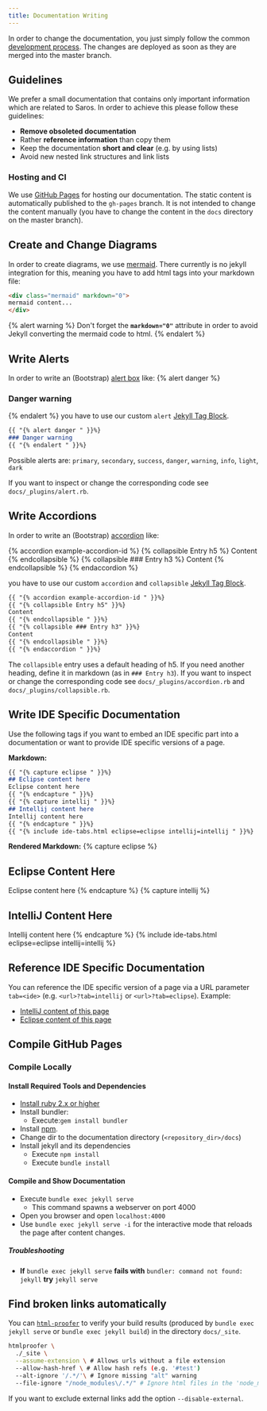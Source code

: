 ```yaml
---
title: Documentation Writing
---
```


In order to change the documentation, you just simply follow the common [development process](processes/development.md).
The changes are deployed as soon as they are merged into the master branch.

## Guidelines
We prefer a small documentation that contains only important information which are related to Saros. In order to achieve this
please follow these guidelines:
* **Remove obsoleted documentation**
* Rather **reference information** than copy them
* Keep the documentation **short and clear** (e.g. by using lists)
* Avoid new nested link structures and link lists

### Hosting and CI

We use [GitHub Pages](https://pages.github.com/) for hosting our documentation.
The static content is automatically published to the `gh-pages` branch. It is not
intended to change the content manually (you have to change the content in the `docs`
directory on the master branch).

## Create and Change Diagrams
In order to create diagrams, we use [mermaid](https://mermaid-js.github.io/mermaid/#/).
There currently is no jekyll integration for this, meaning you have to add html tags into your
markdown file:
```markdown
<div class="mermaid" markdown="0">
mermaid content...
</div>
```

{% alert warning %}
Don't forget the **`markdown="0"`** attribute in order to avoid Jekyll converting the mermaid code to html.
{% endalert %}

## Write Alerts

In order to write an (Bootstrap) [alert box](https://getbootstrap.com/docs/4.0/components/alerts/)  like:
{% alert danger %}
### Danger warning
{% endalert %}
you have to use our custom `alert` [Jekyll Tag Block](https://jekyllrb.com/docs/plugins/tags/#tag-blocks).
```markdown
{{ "{% alert danger " }}%}
### Danger warning
{{ "{% endalert " }}%}
```
Possible alerts are: `primary`, `secondary`, `success`, `danger`, `warning`, `info`, `light`, `dark`

If you want to inspect or change the corresponding code see `docs/_plugins/alert.rb`.

## Write Accordions

In order to write an (Bootstrap) [accordion](https://getbootstrap.com/docs/4.0/components/collapse/#accordion-example) like:

{% accordion example-accordion-id %}
{% collapsible Entry h5 %}
Content
{% endcollapsible %}
{% collapsible ### Entry h3 %}
Content
{% endcollapsible %}
{% endaccordion %}

you have to use our custom `accordion` and `collapsible` [Jekyll Tag Block](https://jekyllrb.com/docs/plugins/tags/#tag-blocks).
```markdown
{{ "{% accordion example-accordion-id " }}%}
{{ "{% collapsible Entry h5" }}%}
Content
{{ "{% endcollapsible " }}%}
{{ "{% collapsible ### Entry h3" }}%}
Content
{{ "{% endcollapsible " }}%}
{{ "{% endaccordion " }}%}
```

The `collapsible` entry uses a default heading of h5. If you need another heading, define it in markdown (as in `### Entry h3`).
If you want to inspect or change the corresponding code see `docs/_plugins/accordion.rb` and `docs/_plugins/collapsible.rb`.

## Write IDE Specific Documentation
Use the following tags if you want to embed an IDE specific part into a documentation or want to provide IDE specific versions of a page.

**Markdown:**
```markdown
{{ "{% capture eclipse " }}%}
## Eclipse content here
Eclipse content here
{{ "{% endcapture " }}%}
{{ "{% capture intellij " }}%}
## Intellij content here
Intellij content here
{{ "{% endcapture " }}%}
{{ "{% include ide-tabs.html eclipse=eclipse intellij=intellij " }}%}
```
**Rendered Markdown:**
{% capture eclipse %}
## Eclipse Content Here
Eclipse content here
{% endcapture %}
{% capture intellij %}
## IntelliJ Content Here
Intellij content here
{% endcapture %}
{% include ide-tabs.html eclipse=eclipse intellij=intellij %}

## Reference IDE Specific Documentation

You can reference the IDE specific version of a page via a URL parameter `tab=<ide>` (e.g. `<url>?tab=intellij` or `<url>?tab=eclipse`).
Example:
* [IntelliJ content of this page](?tab=intellij)
* [Eclipse content of this page](?tab=eclipse)

## Compile GitHub Pages

### Compile Locally
#### Install Required Tools and Dependencies

* [Install ruby 2.x or higher](https://www.ruby-lang.org/en/documentation/installation/)
* Install bundler:
  * Execute:`gem install bundler`
* Install [npm](https://www.npmjs.com/get-npm).
* Change dir to the documentation directory (`<repository_dir>/docs`)
* Install jekyll and its dependencies
  * Execute `npm install`
  * Execute `bundle install`

#### Compile and Show Documentation

* Execute `bundle exec jekyll serve`
  * This command spawns a webserver on port 4000
* Open you browser and open `localhost:4000`
* Use `bundle exec jekyll serve -i` for the interactive mode that reloads the page after content changes.

##### Troubleshooting

* **If** `bundle exec jekyll serve`
  **fails with** `bundler: command not found: jekyll`
  **try** `jekyll serve`

## Find broken links automatically

You can [`html-proofer`](https://github.com/gjtorikian/html-proofer) to
verify your build results (produced by `bundle exec jekyll serve` or `bundle exec jekyll build`)
in the directory `docs/_site`.

```bash
htmlproofer \
  ./_site \
  --assume-extension \ # Allows urls without a file extension
  --allow-hash-href \ # Allow hash refs (e.g. '#test')
  --alt-ignore '/.*/'\ # Ignore missing "alt" warning
  --file-ignore "/node_modules\/.*/" # Ignore html files in the 'node_modules' dir
```

If you want to exclude external links add the option `--disable-external`.